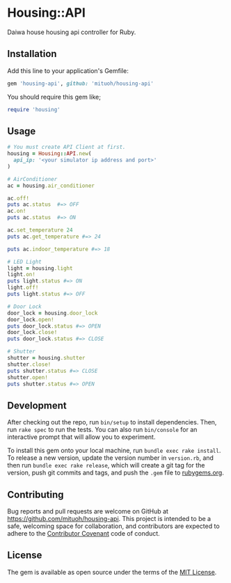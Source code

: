 # Housing::API

Daiwa house housing api controller for Ruby.

## Installation

Add this line to your application's Gemfile:

```ruby
gem 'housing-api', github: 'mituoh/housing-api'
```

You should require this gem like;

```ruby
require 'housing'
```

## Usage

```ruby
# You must create API Client at first.
housing = Housing::API.new(
  api_ip: '<your simulator ip address and port>'
)

# AirConditioner
ac = housing.air_conditioner

ac.off!
puts ac.status  #=> OFF
ac.on!
puts ac.status  #=> ON

ac.set_temperature 24
puts ac.get_temperature #=> 24

puts ac.indoor_temperature #=> 18

# LED Light
light = housing.light
light.on!
puts light.status #=> ON
light.off!
puts light.status #=> OFF

# Door Lock
door_lock = housing.door_lock
door_lock.open!
puts door_lock.status #=> OPEN
door_lock.close!
puts door_lock.status #=> CLOSE

# Shutter
shutter = housing.shutter
shutter.close!
puts shutter.status #=> CLOSE
shutter.open!
puts shutter.status #=> OPEN
```

## Development

After checking out the repo, run `bin/setup` to install dependencies. Then, run `rake spec` to run the tests. You can also run `bin/console` for an interactive prompt that will allow you to experiment.

To install this gem onto your local machine, run `bundle exec rake install`. To release a new version, update the version number in `version.rb`, and then run `bundle exec rake release`, which will create a git tag for the version, push git commits and tags, and push the `.gem` file to [rubygems.org](https://rubygems.org).

## Contributing

Bug reports and pull requests are welcome on GitHub at https://github.com/mituoh/housing-api. This project is intended to be a safe, welcoming space for collaboration, and contributors are expected to adhere to the [Contributor Covenant](contributor-covenant.org) code of conduct.


## License

The gem is available as open source under the terms of the [MIT License](http://opensource.org/licenses/MIT).
